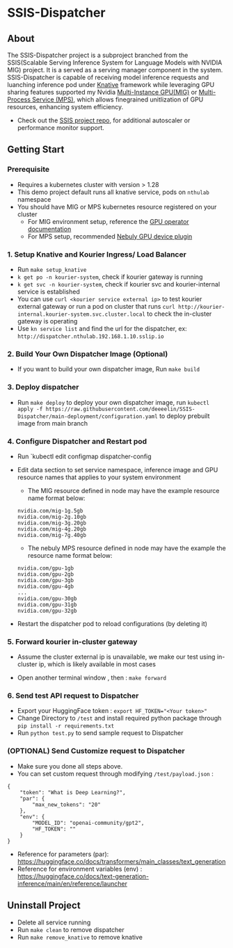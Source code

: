 # SSIS-Dispatcher

## About
The SSIS-Dispatcher project is a subproject branched from the SSIS(Scalable Serving Inference System for Language Models with NVIDIA MIG) project. It is a served as a serving manager component in the system. SSIS-Dispatcher is capable of receiving model inference requests and luanching inference pod under [Knative](https://knative.dev/docs/) framework while leveraging GPU sharing features supported my Nvidia [Multi-Instance GPU(MIG)](https://www.nvidia.com/en-us/technologies/multi-instance-gpu/) or [Multi-Process Service (MPS)](https://docs.nvidia.com/deploy/mps/index.html), which allows finegrained unitlization of GPU resources, enhancing system efficiency.
* Check out the [SSIS project repo](https://github.com/mike911209/KubeComp-MIG), for additional autoscaler or performance monitor support.

## Getting Start
### Prerequisite
* Requires a kubernetes cluster with version > 1.28
* This demo project default runs all knative service, pods  on `nthulab` namespace
* You should have MIG or MPS kubernetes resource registered on your cluster
    * For MIG environment setup, reference the [GPU operator documentation](https://docs.nvidia.com/datacenter/cloud-native/gpu-operator/latest/gpu-operator-mig.html)
    * For MPS setup, recommended [Nebuly GPU device plugin](https://github.com/nebuly-ai/k8s-device-plugin)

### 1. Setup Knative and Kourier Ingress/ Load Balancer

* Run `make setup_knative`
* `k get po -n kourier-system`, check if kourier gateway is running
* `k get svc -n kourier-system`, check if kourier svc and kourier-internal service is established
* You can use `curl <kourier service external ip>` to test kourier external gateway or run a pod on cluster that runs `curl http://kourier-internal.kourier-system.svc.cluster.local` to check the in-cluster gateway is operating
* Use `kn service list` and find the url for the dispatcher, ex: `http://dispatcher.nthulab.192.168.1.10.sslip.io`

### 2. Build Your Own Dispatcher Image (Optional)

* If you want to build your own dispatcher image, Run `make build`

### 3. Deploy dispatcher

* Run `make deploy` to deploy your own dispatcher image, run `kubectl apply -f https://raw.githubusercontent.com/deeeelin/SSIS-Dispatcher/main-deployment/configuration.yaml` to deploy prebuilt image from main branch

### 4. Configure Dispatcher and Restart pod

* Run `kubectl edit configmap dispatcher-config
* Edit data section to set service namespace, inference image and GPU resource names that applies to your system environment
    * The MIG resource defined in node may have the example resource name format below:
    ```
    nvidia.com/mig-1g.5gb
    nvidia.com/mig-2g.10gb
    nvidia.com/mig-3g.20gb
    nvidia.com/mig-4g.20gb
    nvidia.com/mig-7g.40gb
    ```
    * The nebuly MPS resource defined in node may have the example the resource name format below:
    ```
    nvidia.com/gpu-1gb
    nvidia.com/gpu-2gb
    nvidia.com/gpu-3gb
    nvidia.com/gpu-4gb
    ...
    nvidia.com/gpu-30gb
    nvidia.com/gpu-31gb
    nvidia.com/gpu-32gb
    ```

* Restart the dispatcher pod to reload configurations (by deleting it)

### 5. Forward kourier in-cluster gateway 

* Assume the cluster external ip is unavailable, we make our test using in-cluster ip, which is likely available in most cases

* Open another terminal window , then : `make forward`

### 6. Send test API request to Dispatcher
* Export your HuggingFace token : `export HF_TOKEN="<Your token>"`
* Change Directory to `/test` and install required python package through `pip install -r requirements.txt`
* Run `python test.py` to send sample request to Dispatcher

### (OPTIONAL) Send Customize request to Dispatcher
* Make sure you done all steps above.
* You can set custom request through modifying `/test/payload.json`	:
```
{
    "token": "What is Deep Learning?",
    "par": {
        "max_new_tokens": "20"
    },
    "env": {
        "MODEL_ID": "openai-community/gpt2",
        "HF_TOKEN": ""
    }
}
``` 
* Reference for parameters (par): https://huggingface.co/docs/transformers/main_classes/text_generation
* Reference for environment variables (env) : https://huggingface.co/docs/text-generation-inference/main/en/reference/launcher

## Uninstall Project
* Delete all service running
* Run `make clean` to remove dispatcher
* Run `make remove_knative` to remove knative

